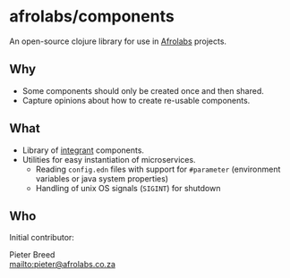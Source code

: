 # afrolabs/components

An open-source clojure library for use in [Afrolabs](http://afrolabs.co.za/) projects.

## Why

- Some components should only be created once and then shared.
- Capture opinions about how to create re-usable components.

## What

- Library of [integrant](https://github.com/weavejester/integrant) components.
- Utilities for easy instantiation of microservices.
  - Reading `config.edn` files with support for `#parameter` (environment variables or java system properties)
  - Handling of unix OS signals (`SIGINT`) for shutdown

## Who

Initial contributor:

Pieter Breed  
[mailto:pieter@afrolabs.co.za](pieter@afrolabs.co.za)

